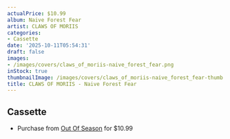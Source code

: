 ```yaml
---
actualPrice: $10.99
album: Naive Forest Fear
artist: CLAWS OF MORIIS
categories:
- Cassette
date: '2025-10-11T05:54:31'
draft: false
images:
- /images/covers/claws_of_moriis-naive_forest_fear.png
inStock: true
thumbnailImage: /images/covers/claws_of_moriis-naive_forest_fear-thumb.png
title: CLAWS OF MORIIS - Naive Forest Fear
---
```


## Cassette
* Purchase from [Out Of Season](https://www.outofseasonlabel.com/products/claws-of-moriis-naive-forest-fear-cassette-tape-lim-100) for $10.99
